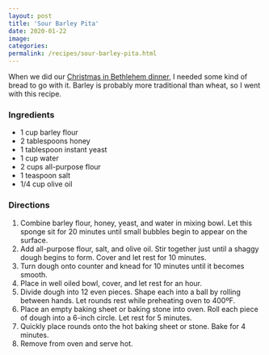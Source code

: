 ```yaml
---
layout: post
title: 'Sour Barley Pita'
date: 2020-01-22
image:
categories:
permalink: /recipes/sour-barley-pita.html
---
```


When we did our [Christmas in Bethlehem dinner](/recipes/christmas-in-bethlehem-dinner), I needed some kind of bread to go with it. Barley is probably more traditional than wheat, so I went with this recipe.

### Ingredients

- 1 cup barley flour
- 2 tablespoons honey
- 1 tablespoon instant yeast
- 1 cup water
- 2 cups all-purpose flour
- 1 teaspoon salt
- 1/4 cup olive oil

### Directions

1. Combine barley flour, honey, yeast, and water in mixing bowl. Let this sponge sit for 20 minutes until small bubbles begin to appear on the surface.
2. Add all-purpose flour, salt, and olive oil. Stir together just until a shaggy dough begins to form. Cover and let rest for 10 minutes.
3. Turn dough onto counter and knead for 10 minutes until it becomes smooth.
4. Place in well oiled bowl, cover, and let rest for an hour.
5. Divide dough into 12 even pieces. Shape each into a ball by rolling between hands. Let rounds rest while preheating oven to 400ºF.
6. Place an empty baking sheet or baking stone into oven. Roll each piece of dough into a 6-inch circle. Let rest for 5 minutes.
7. Quickly place rounds onto the hot baking sheet or stone. Bake for 4 minutes.
8. Remove from oven and serve hot.
